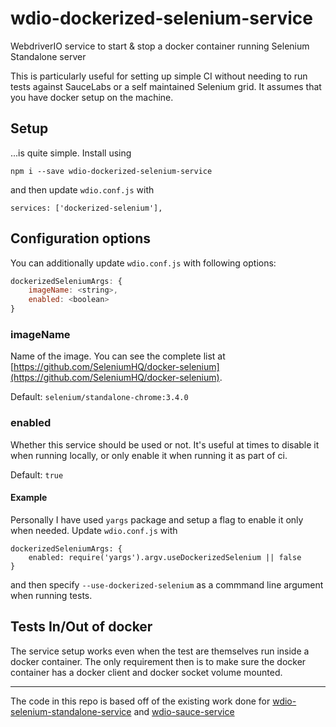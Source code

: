 # wdio-dockerized-selenium-service

WebdriverIO service to start & stop a docker container running Selenium Standalone server

This is particularly useful for setting up simple CI without needing to run tests against
SauceLabs or a self maintained Selenium grid. It assumes that you have docker setup on the machine.

## Setup 


...is quite simple. Install using 

```npm i --save wdio-dockerized-selenium-service```

and then update `wdio.conf.js` with

```$js
services: ['dockerized-selenium'],
```

## Configuration options


You can additionally update `wdio.conf.js` with following options:

```js
dockerizedSeleniumArgs: {
    imageName: <string>,
    enabled: <boolean>
}
```

### imageName 
Name of the image. You can see the complete list at [https://github.com/SeleniumHQ/docker-selenium](https://github.com/SeleniumHQ/docker-selenium).

Default: `selenium/standalone-chrome:3.4.0`

### enabled
Whether this service should be used or not. It's useful at times to disable it when running locally, or only
enable it when running it as part of ci. 

Default: `true`

#### Example
Personally I have used `yargs` package and setup a flag to enable it only when needed. Update `wdio.conf.js` with

```
dockerizedSeleniumArgs: {
    enabled: require('yargs').argv.useDockerizedSelenium || false
}
```

and then specify `--use-dockerized-selenium` as a commmand line argument when running tests.

## Tests In/Out of docker

The service setup works even when the test are themselves run inside a docker container. The only requirement then
is to make sure the docker container has a docker client and docker socket volume mounted.

-----

The code in this repo is based off of the existing work done for 
[wdio-selenium-standalone-service](https://github.com/webdriverio/wdio-selenium-standalone-service) and 
[wdio-sauce-service](https://github.com/webdriverio/wdio-sauce-service)